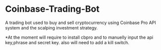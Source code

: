 # Coinbase-Trading-Bot

A trading bot used to buy and sell cryptocurrency using Coinbase Pro API system and the scalping investment strategy.

*At the moment will require to install cbpro and to manuelly input the api key,phrase and secret key. also will need to add a kill switch.
